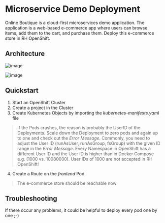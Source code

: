 # Microservice Demo Deployment
Online Boutique is a cloud-first microservices demo application. The application is a web-based e-commerce app where users can browse items, add them to the cart, and purchase them. Deploy this e-commerce store in RH OpenShift.

## Architecture
![image](https://github.com/user-attachments/assets/2a8ddc79-ce80-4773-9fe0-ae46e1ee5a25)

![image](https://github.com/user-attachments/assets/f17f6690-bbf1-4358-8e5c-eda698485b18)

## Quickstart

1. Start an OpenShift Cluster
2. Create a project in the Cluster
3. Create Kubernetes Objects by importing the *kubernetes-manifests.yaml* file

> If the Pods crashes, the reason is probably the UserID of the Deployments. Scale down the Deployment to zero pods and again up to one and check out the *Error Message*. Commonly, you need to adjust the User ID (runAsUser, runAsGroup, fsGroup) with the given ID range in the *Error Message*. Every Namespace in OpenShift has a different User ID and the User ID is higher than in Docker Compose e.g. (1000 vs. 10080000). User IDs of 1000 are not accepted in RH OpenShift!

4. Create a Route on the *frontend* Pod
> The e-commerce store should be reachable now 

## Troubleshooting 
If there occur any problems, it could be helpful to deploy every pod one by one ;-)

